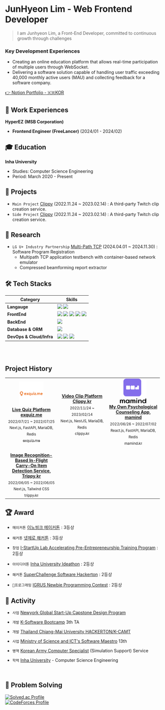 # JunHyeon Lim - Web Frontend Developer
> I am Junhyeon Lim, a Front-End Developer, committed to continuous growth through challenges
### Key Development Experiences
- Creating an online education platform that allows real-time participation of multiple users through WebSocket.
- Delivering a software solution capable of handling user traffic exceeding 40,000 monthly active users (MAU) and collecting feedback for a software company.

[👉 Notion Portfolio - 🇰🇷KOR](https://aim-higher.notion.site/e7331037417b4969827c75e912978f68?pvs=4)

## 🧳 Work Experiences

**HyperEZ (MSB Corporation)**
- **Frontend Engineer (FreeLancer)** (2024/01 - 2024/02)

## 🎓 Education

**Inha University**

- Studies: Computer Science Engineering
- Period: March 2020 - Present

## 🚀 Projects
- `Main Project` [Clippy](https://clippy.kr) (2022.11.24 ~ 2023.02.14) : A third-party Twitch clip creation service.
- `Side Project` [Clippy](https://clippy.kr) (2022.11.24 ~ 2023.02.14) : A third-party Twitch clip creation service.

## 🔬 Research
- `LG U+ Industry Partnership` [Multi-Path TCP](https://www.linkedin.com/in/%EB%B0%B1%EC%8A%B9%ED%98%9C-%EB%B0%B1%EC%8A%B9%ED%98%9C-%EB%B6%80%EC%9E%A5-%EB%AF%B8%EB%94%94%EC%96%B4%EC%82%AC%EC%97%85%ED%8C%80-33991794/) (2024.04.01 ~ 2024.11.30) : Software Program Registration
	- Multipath TCP application testbench with container-based network emulator
	- Compressed beamforming report extractor

## 🛠️ Tech Stacks

| Category                    | Skills                                                                                                                                                                                                                                                                                                                                                                                                                                                                                                                                                                                                                                                                                                                                                                                                                                                                                                                                                                                                                                                                         |
| ----------------------- | ---------------------------------------------------------------------------------------------------------------------------------------------------------------------------------------------------------------------------------------------------------------------------------------------------------------------------------------------------------------------------------------------------------------------------------------------------------------------------------------------------------------------------------------------------------------------------------------------------------------------------------------------------------------------------------------------------------------------------------------------------------------------------------------------------------------------------------------------------------------------------------------------------------------------------------------------------------------------------------------------------------------------------------------------------------------------------- |
| **Langauge**            | <img src="https://img.shields.io/badge/TypeScript-3178C6?style=for-the-badge&logo=TypeScript&logoColor=white"> <img src="https://img.shields.io/badge/Python-3776AB?style=for-the-badge&logo=Python&logoColor=white">                                                                                                                                                                                                                                                                                                                                                                                                                                                                                                                                                                                                                                                                                                                                                                                                                                                        |
| **FrontEnd**            | <img src="https://img.shields.io/badge/next.js-000000?style=for-the-badge&logo=next.js&logoColor=white"> <img src="https://img.shields.io/badge/react-61DAFB?style=for-the-badge&logo=react&logoColor=black"> <img src="https://img.shields.io/badge/Tailwind CSS-06B6D4?style=for-the-badge&logo=Tailwind CSS&logoColor=white"> <img src="https://img.shields.io/badge/HTML-E34F26?style=for-the-badge&logo=HTML5&logoColor=white"> <img src="https://img.shields.io/badge/CSS-1572B6?style=for-the-badge&logo=CSS3&logoColor=white">  |
| **BackEnd**             | <img src="https://img.shields.io/badge/HTML5-E34F26?style=for-the-badge&logo=HTML5&logoColor=white">                                                                                                                                                                                                                                                                                                                                                                                                                                                                                                   |
| **Database & ORM**      |         <img src="https://img.shields.io/badge/MySQL-4479A1?style=for-the-badge&logo=mysql&logoColor=white">                                                                                                                                                                                                                                                                                                                                                                                                                                                                                                                              |
| **DevOps & Cloud/Infra** | <img src="https://img.shields.io/badge/linux-FCC624?style=for-the-badge&logo=linux&logoColor=black"> <img src="https://img.shields.io/badge/AWS-232F3E?style=for-the-badge&logo=Amazon AWS&logoColor=white"> <img src="https://img.shields.io/badge/Vercel-000000?style=for-the-badge&logo=Vercel&logoColor=white">                                                                                                                                                                                                                                                                                                          |


<br><br>



## Project History
<table>
<tr>
<td align="center" width="225">
<a href="#">
<img src="./images/exquiz_me_splash.jpg" height="80" width="auto" alt=""/>
<br /><b>Live Quiz Platform exquiz.me</b>
</a><br />
<sub>2022/07/21 ~ 2022/07/25</sub><br />
<sub>Next.js, FastAPI, MariaDB, Redis</sub><br />
<a target="_blank" href="#"><sub>exquiz.me</sub></a>
</td>
		
<td align="center" width="225">
<a href="#">				
<img src="https://user-images.githubusercontent.com/22076477/208558400-5c8640bc-bd77-46aa-8c93-a91c2f0cf30c.png" height="80" width="auto" alt=""/>
<br /><b>Video Clip Platform Clippy.kr</b>
</a><br />
<sub>2022/11/24 ~ 2023/02/14</sub><br />
<sub>Next.js, NestJS, MariaDB, Redis</sub><br />
<a target="_blank" href="https://clippy.kr"><sub>clippy.kr</sub></a>
</td>

<td align="center" width="225">
<a href="https://mamind.kr">
<img src="./images/mamind_splash.png" height="80" width="auto" alt=""/>
<br /><b>My Own Psychological Counseling App, mamind</b>
</a><br />
<sub>2022/06/26 ~ 2022/07/02</sub><br />
<sub>React.js, FastAPI, MariaDB, Redis</sub><br />
<a target="_blank" href="https://mamind.kr"><sub>mamind.kr</sub></a>
</td>
</tr>

<tr>
<td align="center" width="225">
<a href="trippy.kr">
<img src="#" height="80" width="auto" alt=""/>
<br /><b>Image Recognition-Based In-Flight Carry-On Item Detection Service, Trippy.kr</b>
</a><br />
<sub>2022/06/05 ~ 2022/06/05</sub><br />
<sub>Next.js, Tailwind CSS</sub><br />
<a target="_blank" href="trippy.kr"><sub>trippy.kr</sub></a>
</td>
</tr>
				
</table>

## 🏆 Award
- `메이커톤` [이노씽크 메이커톤](https://swuniv.inha.ac.kr/swuniv/12703/subview.do?enc=Zm5jdDF8QEB8JTJGYmJzJTJGc3d1bml2JTJGMzExMyUyRjEwNDc1OSUyRmFydGNsVmlldy5kbyUzRg%3D%3D) : 3등상

- `해커톤` [넷제로 해커톤](https://swuniv.inha.ac.kr/swuniv/12703/subview.do?enc=Zm5jdDF8QEB8JTJGYmJzJTJGc3d1bml2JTJGMzExMyUyRjEwNDc1OSUyRmFydGNsVmlldy5kbyUzRg%3D%3D) : 3등상

- `창업` [I-StartUp Lab Accelerating Pre-Entrepreneurship Training Program](https://startup.inha.ac.kr/schedule/view.htm?menuId=520&id=799) : 2등상

- `아이디어톤` [Inha University Ideathon](https://cse.inha.ac.kr/bbs/cse/241/105700/artclView.do) : 2등상

- `해커톤` [SuperChallenge Software Hackerton]() : 2등상

- `프로그래밍` [IGRUS Newbie Programming Contest]() : 2등상

## 🛫 Activity
- `사업` [Newyork Global Start-Up Capstone Design Program](https://blog.naver.com/inha_startup/223252643145)

- `개발` [K-Software Bootcamp](https://www.inha.ac.kr/bbs/kr/11/36283/artclView.do) 3th TA

- `개발` [Thailand Chiang-Mai University HACKERTON/K-CAMT](https://swuniv.inha.ac.kr/swuniv/12703/subview.do?enc=Zm5jdDF8QEB8JTJGYmJzJTJGc3d1bml2JTJGMzExMyUyRjExNTY4NSUyRmFydGNsVmlldy5kbyUzRg%3D%3D)

- `사업` [Ministry of Science and ICT's Software Maestro](https://www.swmaestro.org/sw/main/main.do) 13th

- `병역` [Korean Army Computer Specialist](https://namu.wiki/w/%EC%A0%84%ED%88%AC%EC%A7%80%ED%9C%98%ED%9B%88%EB%A0%A8%EB%8B%A8) (Simulation Support) Service

- `학력` [Inha University](https://cse.inha.ac.kr/cse/index.do) - Computer Science Engineering
<br>

## 🧠 Problem Solving
[![Solved.ac Profile](http://mazassumnida.wtf/api/v2/generate_badge?boj=wnsgus821)](https://solved.ac/wnsgus821/)
<br />
[![CodeForces Profile](https://cf.leed.at?id=retro5pect)](https://codeforces.com/profile/retro5pect)

<br><br>

<div align="center">

</div>
